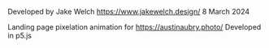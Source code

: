 Developed by Jake Welch
https://www.jakewelch.design/
8 March 2024

Landing page pixelation animation for https://austinaubry.photo/
Developed in p5.js

